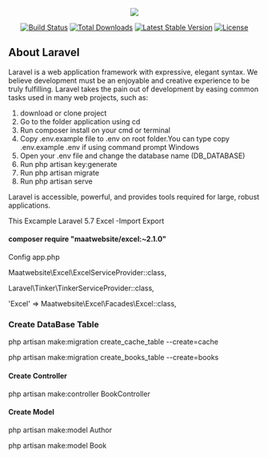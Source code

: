 <p align="center"><img src="https://laravel.com/assets/img/components/logo-laravel.svg"></p>

<p align="center">
<a href="https://travis-ci.org/laravel/framework"><img src="https://travis-ci.org/laravel/framework.svg" alt="Build Status"></a>
<a href="https://packagist.org/packages/laravel/framework"><img src="https://poser.pugx.org/laravel/framework/d/total.svg" alt="Total Downloads"></a>
<a href="https://packagist.org/packages/laravel/framework"><img src="https://poser.pugx.org/laravel/framework/v/stable.svg" alt="Latest Stable Version"></a>
<a href="https://packagist.org/packages/laravel/framework"><img src="https://poser.pugx.org/laravel/framework/license.svg" alt="License"></a>
</p>

## About Laravel

Laravel is a web application framework with expressive, elegant syntax. We believe development must be an enjoyable and creative experience to be truly fulfilling. Laravel takes the pain out of development by easing common tasks used in many web projects, such as:

<ol>
    <li>download or clone project</li>
    <li>Go to the folder application using cd</li>
    <li>Run composer install on your cmd or terminal</li>
    <li>Copy .env.example file to .env on root folder.You can type copy .env.example .env if using command prompt Windows</li>
    <li>Open your .env file and change the database name (DB_DATABASE)</li>
    <li>Run php artisan key:generate</li>
    <li>Run php artisan migrate</li>
    <li>Run php artisan serve</li>
</ol>

Laravel is accessible, powerful, and provides tools required for large, robust applications.


This Excample Laravel 5.7 Excel -Import Export


<h4> composer require "maatwebsite/excel:~2.1.0" </h4>

Config app.php

<p>  Maatwebsite\Excel\ExcelServiceProvider::class, </p>

<p>  Laravel\Tinker\TinkerServiceProvider::class, </p>

<p> 'Excel' => Maatwebsite\Excel\Facades\Excel::class, </p>

<h3>Create DataBase Table</h3>

php artisan make:migration create_cache_table --create=cache

php artisan make:migration create_books_table --create=books

<h4>Create Controller</h4>

php artisan make:controller BookController

<h4>Create Model</h4>

php artisan make:model Author

php artisan make:model Book



































































































































































